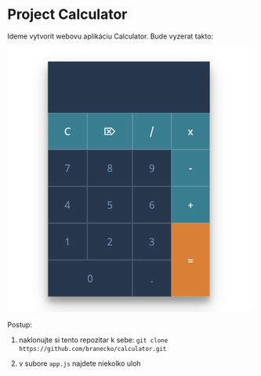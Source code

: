 # Project Calculator

Ideme vytvorit webovu aplikáciu Calculator.
Bude vyzerat takto:

![UI.png](./UI.png)

Postup:
1. naklonujte si tento repozitar k sebe:
`git clone https://github.com/branecko/calculator.git`

2. v subore `app.js` najdete niekolko uloh